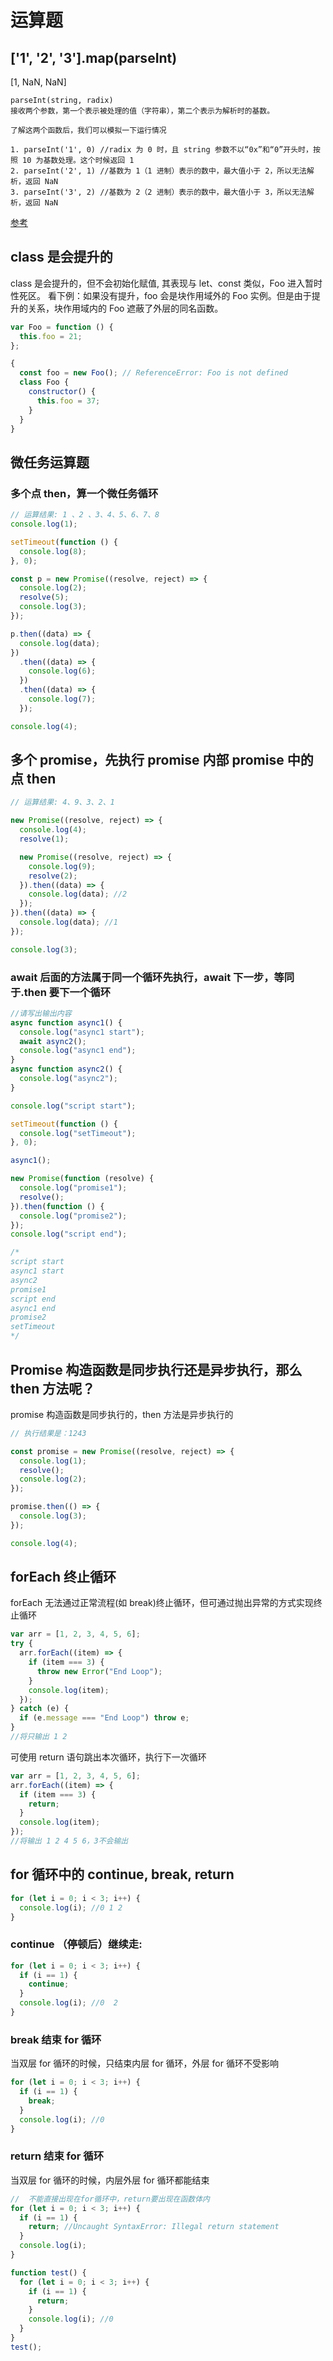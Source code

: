 # 运算题

## ['1', '2', '3'].map(parseInt)

[1, NaN, NaN]

```
parseInt(string, radix)
接收两个参数，第一个表示被处理的值（字符串），第二个表示为解析时的基数。

了解这两个函数后，我们可以模拟一下运行情况

1. parseInt('1', 0) //radix 为 0 时，且 string 参数不以“0x”和“0”开头时，按照 10 为基数处理。这个时候返回 1
2. parseInt('2', 1) //基数为 1（1 进制）表示的数中，最大值小于 2，所以无法解析，返回 NaN
3. parseInt('3', 2) //基数为 2（2 进制）表示的数中，最大值小于 3，所以无法解析，返回 NaN

```

[参考](https://github.com/Advanced-Frontend/Daily-Interview-Question/issues/4)

## class 是会提升的

class 是会提升的，但不会初始化赋值, 其表现与 let、const 类似，Foo 进入暂时性死区。
看下例：如果没有提升，foo 会是块作用域外的 Foo 实例。但是由于提升的关系，块作用域内的 Foo 遮蔽了外层的同名函数。

```js
var Foo = function () {
  this.foo = 21;
};

{
  const foo = new Foo(); // ReferenceError: Foo is not defined
  class Foo {
    constructor() {
      this.foo = 37;
    }
  }
}
```

## 微任务运算题

### 多个点 then，算一个微任务循环

```js
// 运算结果: 1 、2 、3、4、5、6、7、8
console.log(1);

setTimeout(function () {
  console.log(8);
}, 0);

const p = new Promise((resolve, reject) => {
  console.log(2);
  resolve(5);
  console.log(3);
});

p.then((data) => {
  console.log(data);
})
  .then((data) => {
    console.log(6);
  })
  .then((data) => {
    console.log(7);
  });

console.log(4);
```

## 多个 promise，先执行 promise 内部 promise 中的点 then

```js
// 运算结果: 4、9、3、2、1

new Promise((resolve, reject) => {
  console.log(4);
  resolve(1);

  new Promise((resolve, reject) => {
    console.log(9);
    resolve(2);
  }).then((data) => {
    console.log(data); //2
  });
}).then((data) => {
  console.log(data); //1
});

console.log(3);
```

### await 后面的方法属于同一个循环先执行，await 下一步，等同于.then 要下一个循环

```js
//请写出输出内容
async function async1() {
  console.log("async1 start");
  await async2();
  console.log("async1 end");
}
async function async2() {
  console.log("async2");
}

console.log("script start");

setTimeout(function () {
  console.log("setTimeout");
}, 0);

async1();

new Promise(function (resolve) {
  console.log("promise1");
  resolve();
}).then(function () {
  console.log("promise2");
});
console.log("script end");

/*
script start
async1 start
async2
promise1
script end
async1 end
promise2
setTimeout
*/
```

## Promise 构造函数是同步执行还是异步执行，那么 then 方法呢？

promise 构造函数是同步执行的，then 方法是异步执行的

```js
// 执行结果是：1243

const promise = new Promise((resolve, reject) => {
  console.log(1);
  resolve();
  console.log(2);
});

promise.then(() => {
  console.log(3);
});

console.log(4);
```

## forEach 终止循环

forEach 无法通过正常流程(如 break)终止循环，但可通过抛出异常的方式实现终止循环

```js
var arr = [1, 2, 3, 4, 5, 6];
try {
  arr.forEach((item) => {
    if (item === 3) {
      throw new Error("End Loop");
    }
    console.log(item);
  });
} catch (e) {
  if (e.message === "End Loop") throw e;
}
//将只输出 1 2
```

可使用 return 语句跳出本次循环，执行下一次循环

```js
var arr = [1, 2, 3, 4, 5, 6];
arr.forEach((item) => {
  if (item === 3) {
    return;
  }
  console.log(item);
});
//将输出 1 2 4 5 6，3不会输出
```

## for 循环中的 continue, break, return

```js
for (let i = 0; i < 3; i++) {
  console.log(i); //0 1 2
}
```

### continue （停顿后）继续走:

```js
for (let i = 0; i < 3; i++) {
  if (i == 1) {
    continue;
  }
  console.log(i); //0  2
}
```

### break 结束 for 循环

当双层 for 循环的时候，只结束内层 for 循环，外层 for 循环不受影响

```js
for (let i = 0; i < 3; i++) {
  if (i == 1) {
    break;
  }
  console.log(i); //0
}
```

### return 结束 for 循环

当双层 for 循环的时候，内层外层 for 循环都能结束

```js
//  不能直接出现在for循环中，return要出现在函数体内
for (let i = 0; i < 3; i++) {
  if (i == 1) {
    return; //Uncaught SyntaxError: Illegal return statement
  }
  console.log(i);
}
```

```js
function test() {
  for (let i = 0; i < 3; i++) {
    if (i == 1) {
      return;
    }
    console.log(i); //0
  }
}
test();
```
